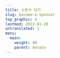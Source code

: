 ```yaml
---
title: 스폰서 되기
slug: become-a-sponsor
top_graphic: 4
lastmod: 2022-01-20
untranslated: 1
menu:
  main:
    weight: 40
    parent: donate
---
```

